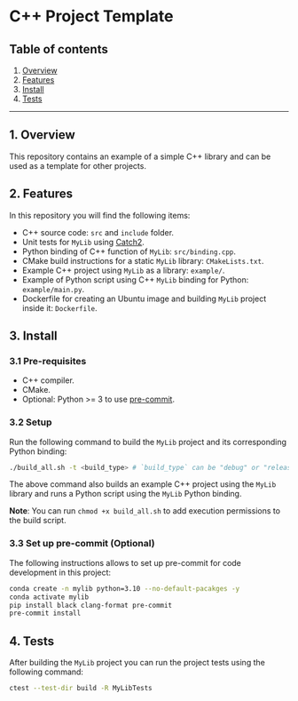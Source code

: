 # C++ Project Template

## Table of contents

1. [Overview](README.md#1-overview)
2. [Features](README.md#2-features)
3. [Install](README.md#3-install)
4. [Tests](README.md#4-tests)
---

## 1. Overview

This repository contains an example of a simple C++ library and can be used as a template for other projects.

## 2. Features

In this repository you will find the following items:

- C++ source code: `src` and `include` folder.
- Unit tests for `MyLib` using [Catch2](https://github.com/catchorg/Catch2).
- Python binding of C++ function of `MyLib`: `src/binding.cpp`.
- CMake build instructions for a static `MyLib` library: `CMakeLists.txt`.
- Example C++ project using `MyLib` as a library: `example/`.
- Example of Python script using C++ `MyLib` binding for Python: `example/main.py`.
- Dockerfile for creating an Ubuntu image and building `MyLib` project inside it: `Dockerfile`.

## 3. Install

### 3.1 Pre-requisites

- C++ compiler.
- CMake.
- Optional: Python >= 3 to use [pre-commit](https://pre-commit.com).

### 3.2 Setup

Run the following command to build the `MyLib` project and its corresponding Python binding:

```bash
./build_all.sh -t <build_type> # `build_type` can be "debug" or "release" and defaults to "release" if not specified
```

The above command also builds an example C++ project using the `MyLib` library and runs a Python script using the `MyLib` Python binding.

**Note**: You can run `chmod +x build_all.sh` to add execution permissions to the build script.

### 3.3 Set up pre-commit (Optional)

The following instructions allows to set up pre-commit for code development in this project:

```bash
conda create -n mylib python=3.10 --no-default-pacakges -y
conda activate mylib
pip install black clang-format pre-commit
pre-commit install
```

## 4. Tests

After building the `MyLib` project you can run the project tests using the following command:

```bash
ctest --test-dir build -R MyLibTests
```
